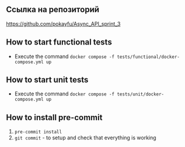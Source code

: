 ## Ссылка на репозиторий
https://github.com/pokayfu/Async_API_sprint_3
## How to start functional tests
* Execute the command `docker compose -f tests/functional/docker-compose.yml up`
## How to start unit tests
* Execute the command `docker compose -f tests/unit/docker-compose.yml up`

## How to install pre-commit
1. `pre-commit install`
2. `git commit` - to setup and check that everything is working
